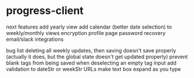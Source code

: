 # progress-client

next features
add yearly view
add calendar (better date selection) to weekly/monthly views
encryption
profile page
password recovery
email/slack integrations

bug list
deleting all weekly updates, then saving doesn't save properly (actually it does, but the global state doesn't get updated properly)
prevent blank tags from being saved when deselecting an empty tag input
add validation to dateStr or weekStr URLs
make text box expand as you type